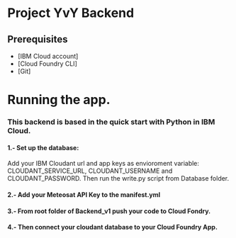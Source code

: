 # Project YvY Backend

## Prerequisites

* [IBM Cloud account]
* [Cloud Foundry CLI]
* [Git]

# Running the app.

### This backend is based in the quick start with Python in IBM Cloud. 

#### 1.- Set up the database: 
Add your IBM Cloudant url and app keys as envioroment variable: CLOUDANT_SERVICE_URL, CLOUDANT_USERNAME and CLOUDANT_PASSWORD.
Then run the write.py script from Database folder. 

#### 2.- Add your Meteosat API Key to the manifest.yml

#### 3.- From root folder of Backend_v1 push your code to Cloud Fondry. 

#### 4.- Then connect your cloudant database to your Cloud Foundry App.

